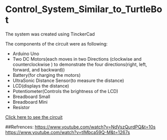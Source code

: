 # Control_System_Similar_to_TurtleBot
The system was created using TinckerCad

The components of the circuit were as following:

- Arduino Uno
- Two DC Motors(each moves in two Directions (clockwise and counterclockwise ) to demonstrate the four directions(right, left, forward, and backward))
- Battery(for charging the motors)
- UltraSonic Distance Sensor(to measure the distance)
- LCD(displays the distance)
- Potentiometer(Controls the brightness of the LCD)
- Breadboard Small
- Breadboard Mini
- Resistor

[Click here to see the circuit](https://www.tinkercad.com/things/fXz71UguFjK)

##Refrences:
https://www.youtube.com/watch?v=NdVszQurdPQ&t=10s
https://www.youtube.com/watch?v=tlMbca59Q-M&t=1267s
